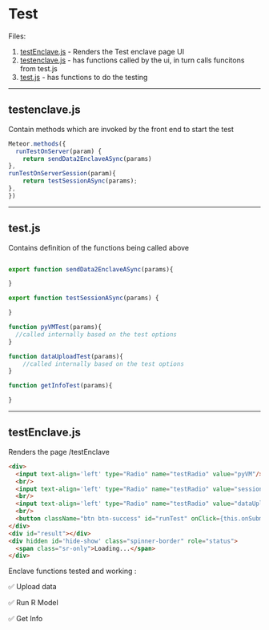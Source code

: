 # Test
Files:
1. [testEnclave.js](https://github.com/herroannekim/genetank_blockchain/blob/phaseII/sharing/dapp/imports/ui/pages/test/testEnclave.js) - Renders the Test enclave page UI
2. [testenclave.js](https://github.com/herroannekim/genetank_blockchain/blob/phaseII/sharing/dapp/server/test/testenclave.js) - has functions called by the ui, in turn calls funcitons from test.js
3. [test.js](https://github.com/herroannekim/genetank_blockchain/blob/phaseII/sharing/dapp/server/model/test.js) - has functions to do the testing

---

## testenclave.js
Contain methods which are invoked by the front end to start the test
```javascript
Meteor.methods({
  runTestOnServer(param) {
	return sendData2EnclaveASync(params)
},
runTestOnServerSession(param){
	return testSessionASync(params);
},
})
```

---
## test.js
Contains definition of the functions being called above
```javascript

export function sendData2EnclaveASync(params){

}

export function testSessionASync(params) {

}

function pyVMTest(params){
  //called internally based on the test options
}

function dataUploadTest(params){
    //called internally based on the test options
}

function getInfoTest(params){

}
```
---
## testEnclave.js
Renders the page /testEnclave

```HTML
<div>
  <input text-align='left' type="Radio" name="testRadio" value="pyVM"/> PYVM Test
  <br/>
  <input text-align='left' type="Radio" name="testRadio" value="sessions"/> Sessions Test
  <br/>
  <input text-align='left' type="Radio" name="testRadio" value="dataUpload"/> Data Upload Test
  <br/>
  <button className="btn btn-success" id="runTest" onClick={this.onSubmit}>Run Test</button>
</div>
<div id="result"></div>
<div hidden id='hide-show' class="spinner-border" role="status">
  <span class="sr-only">Loading...</span>
</div>

```

Enclave functions tested and working :

:white_check_mark: Upload data

:white_check_mark: Run R Model

:white_check_mark: Get Info
